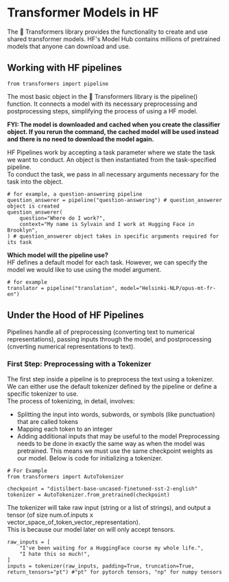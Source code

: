 # Transformer Models in HF
The 🤗 Transformers library provides the functionality to create and use shared transformer models. HF's Model Hub contains millions of pretrained models that anyone can download and use.  

## Working with HF pipelines
```
from transformers import pipeline
```
The most basic object in the 🤗 Transformers library is the pipeline() function. It connects a model with its necessary preprocessing and postprocessing steps, simplifying the process of using a HF model.  
  
**FYI: The model is downloaded and cached when you create the classifier object. If you rerun the command, the cached model will be used instead and there is no need to download the model again.**  

HF Pipelines work by accepting a task parameter where we state the task we want to conduct. An object is then instantiated from the task-specified pipeline.  
To conduct the task, we pass in all necessary arguments necessary for the task into the object.  

```
# for example, a question-answering pipeline
question_answerer = pipeline("question-answering") # question_answerer object is created
question_answerer(
    question="Where do I work?",
    context="My name is Sylvain and I work at Hugging Face in Brooklyn",
) # question_answerer object takes in specific arguments required for its task
```

**Which model will the pipeline use?**  
HF defines a default model for each task. However, we can specify the model we would like to use using the model argument. 
```
# for example
translator = pipeline("translation", model="Helsinki-NLP/opus-mt-fr-en")
```

## Under the Hood of HF Pipelines  
Pipelines handle all of preprocessing (converting text to numerical representations), passing inputs through the model, and postprocessing (cnverting numerical representations to text).  

### First Step: Preprocessing with a Tokenizer  
The first step inside a pipeline is to preprocess the text using a tokenizer.  
We can either use the default tokenizer defined by the pipeline or define a specific tokenizer to use.  
The process of tokenizing, in detail, involves:
- Splitting the input into words, subwords, or symbols (like punctuation) that are called tokens
- Mapping each token to an integer
- Adding additional inputs that may be useful to the model
Preprocessing needs to be done in exactly the same way as when the model was pretrained. This means we must use the same checkpoint weights as our model.
Below is code for initializing a tokenizer.  
```
# For Example
from transformers import AutoTokenizer

checkpoint = "distilbert-base-uncased-finetuned-sst-2-english"
tokenizer = AutoTokenizer.from_pretrained(checkpoint)
```
The tokenizer will take raw input (string or a list of strings), and output a tensor (of size num.of.inputs x vector_space_of_token_vector_representation).  
This is because our model later on will only accept tensors.  
```
raw_inputs = [
    "I've been waiting for a HuggingFace course my whole life.",
    "I hate this so much!",
]
inputs = tokenizer(raw_inputs, padding=True, truncation=True, return_tensors="pt") #"pt" for pytorch tensors, "np" for numpy tensors
```
